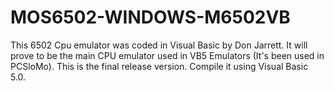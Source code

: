 # MOS6502-WINDOWS-M6502VB
This 6502 Cpu emulator was coded in Visual Basic by Don Jarrett. It will prove to be the main CPU emulator used in VB5 Emulators (It's been used in PCSloMo). This is the final release version. Compile it using Visual Basic 5.0.
